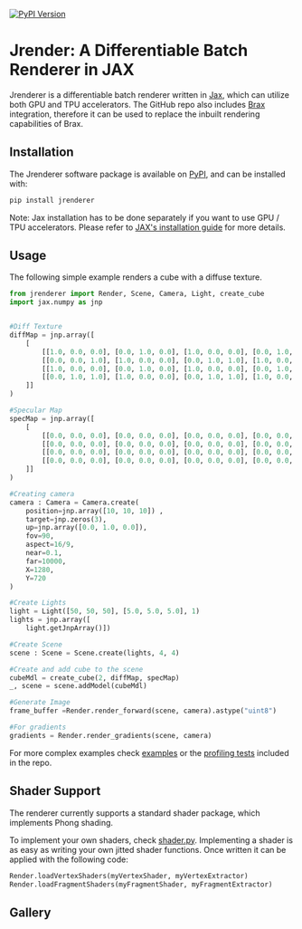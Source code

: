 [![PyPI Version](https://img.shields.io/pypi/v/jrenderer?logo=pypi)](https://pypi.org/project/jrenderer)


# Jrender: A Differentiable Batch Renderer in JAX

Jrenderer is a differentiable batch renderer written in [Jax](https://github.com/google/jax), which can utilize both GPU and TPU accelerators. The GitHub repo also includes [Brax](https://github.com/google/brax/) integration, therefore it can be used to replace the inbuilt rendering capabilities of Brax.

## Installation

The Jrenderer software package is available on [PyPI](https://pypi.org/project/jrenderer), and can be installed with: 

```bash
pip install jrenderer
```

Note: Jax installation has to be done separately if you want to use GPU / TPU accelerators. Please refer to [JAX's installation guide](https://github.com/google/jax#installation) for more details.

## Usage

The following simple example renders a cube with a diffuse texture.
```python
from jrenderer import Render, Scene, Camera, Light, create_cube
import jax.numpy as jnp


#Diff Texture
diffMap = jnp.array([
    [
        [[1.0, 0.0, 0.0], [0.0, 1.0, 0.0], [1.0, 0.0, 0.0], [0.0, 1.0, 0.0]],
        [[0.0, 0.0, 1.0], [1.0, 0.0, 0.0], [0.0, 1.0, 1.0], [1.0, 0.0, 0.0]],
        [[1.0, 0.0, 0.0], [0.0, 1.0, 0.0], [1.0, 0.0, 0.0], [0.0, 1.0, 0.0]],
        [[0.0, 1.0, 1.0], [1.0, 0.0, 0.0], [0.0, 1.0, 1.0], [1.0, 0.0, 0.0]]
    ]]
)

#Specular Map
specMap = jnp.array([
    [
        [[0.0, 0.0, 0.0], [0.0, 0.0, 0.0], [0.0, 0.0, 0.0], [0.0, 0.0, 0.0]],
        [[0.0, 0.0, 0.0], [0.0, 0.0, 0.0], [0.0, 0.0, 0.0], [0.0, 0.0, 0.0]],
        [[0.0, 0.0, 0.0], [0.0, 0.0, 0.0], [0.0, 0.0, 0.0], [0.0, 0.0, 0.0]],
        [[0.0, 0.0, 0.0], [0.0, 0.0, 0.0], [0.0, 0.0, 0.0], [0.0, 0.0, 0.0]]
    ]]
)

#Creating camera
camera : Camera = Camera.create(
    position=jnp.array([10, 10, 10]) ,
    target=jnp.zeros(3),
    up=jnp.array([0.0, 1.0, 0.0]),
    fov=90,
    aspect=16/9,
    near=0.1,
    far=10000,
    X=1280,
    Y=720
)

#Create Lights
light = Light([50, 50, 50], [5.0, 5.0, 5.0], 1)
lights = jnp.array([
    light.getJnpArray()])

#Create Scene
scene : Scene = Scene.create(lights, 4, 4)

#Create and add cube to the scene
cubeMdl = create_cube(2, diffMap, specMap) 
_, scene = scene.addModel(cubeMdl)

#Generate Image
frame_buffer =Render.render_forward(scene, camera).astype("uint8")

#For gradients
gradients = Render.render_gradients(scene, camera)
```

For more complex examples check [examples](examples) or the [profiling tests](profiling_tests) included in the repo.


## Shader Support

The renderer currently supports a standard shader package, which implements Phong shading.

To implement your own shaders, check [shader.py](jrenderer/shader.py). Implementing a shader is as easy as writing your own jitted shader functions. Once written it can be applied with the following code:
```python
Render.loadVertexShaders(myVertexShader, myVertexExtractor)
Render.loadFragmentShaders(myFragmentShader, myFragmentExtractor)
```

## Gallery
